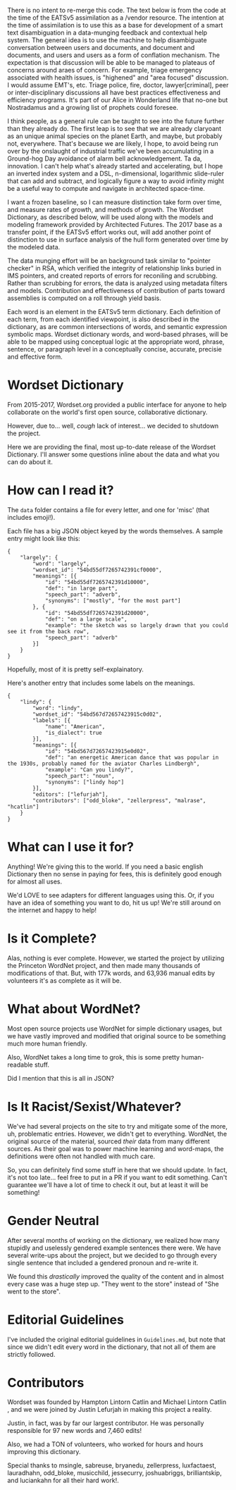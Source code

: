 There is no intent to re-merge this code.  The text below is from the code at the time of the EATSv5 assimilation as a /vendor resource.  The intention at the time of assimilation is to use this as a base for development of a smart text disambiguation in a data-munging feedback and contextual help system.  The general idea is to use the machine to help disambiguate conversation between users and documents, and document and documents, and users and users as a form of conflation mechanism.  The expectation is that discussion will be able to be managed to plateaus of concerns around araes of concern.  For example, triage emergency associated with health issues, is "highened" and "area focused" discussion.  I would assume EMT's, etc. Triage police, fire, doctor, lawyer[criminal], peer or inter-disciplinary discussions all have best practices effectiveness and efficiency programs.  It's part of our Alice in Wonderland life that no-one but Nostradamus and a growing list of prophets could foresee.

I think people, as a general rule can be taught to see into the future further than they already do.  The first leap is to see that we are already claryoant as an unique animal species on the planet Earth, and maybe, but probably not, everywhere. That's because we are likely, I hope, to avoid being run over by the onslaught of industrial traffic we've been accumulating in a Ground-hog Day avoidance of alarm bell acknowledgement.  Ta da, innovation.  I can't help what's already started and accelerating, but I hope an inverted index system and a DSL, n-dimensional, logarithmic slide-ruler that can add and subtract, and logically figure a way to avoid infinity might be a useful way to compute and navigate in architected space-time. 

I want a frozen baseline, so I can measure distinction take form over time, and measure rates of growth, and methods of growth.  The Wordset Dictionary, as described below, will be used along with the models and modeling framework provided by Architected Futures. The 2017 base as a transfer point, if the EATSv5 effort works out, will add another point of distinction to use in surface analysis of the hull form generated over time by the modeled data.

The data munging effort will be an background task similar to "pointer checker" in RSA, which verified the integrity of relationship links buried in IMS pointers, and created reports of errors for reconiling and scrubbing. Rather than scrubbing for errors, the data is analyzed using metadata filters and models.  Contribution and effectiveness of contribution of parts toward assemblies is computed on a roll through yield basis.

Each word is an element in the EATSv5 term dictionary.  Each definition of each term, from each identified viewpoint, is also described in the dictionary, as are common intersections of words, and semantic expression symbolic maps.  Wordset dictionary words, and word-based phrases, will be able to be mapped using conceptual logic at the appropriate word, phrase, sentence, or paragraph level in a conceptually concise, accurate, precisie and effective form. 

Wordset Dictionary
==================

From 2015-2017, Wordset.org provided a public interface for anyone to help
collaborate on the world's first open source, collaborative dictionary.

However, due to... well, *cough* lack of interest... we decided to shutdown
the project.

Here we are providing the final, most up-to-date release of the Wordset
Dictionary. I'll answer some questions inline about the data and what you can
do about it.

How can I read it?
==================

The `data` folder contains a file for every letter, and one for 'misc' (that
includes emoji!).

Each file has a big JSON object keyed by the words themselves. A sample
entry might look like this:

```
{
    "largely": {
        "word": "largely",
        "wordset_id": "54bd55df7265742391cf0000",
        "meanings": [{
            "id": "54bd55df7265742391d10000",
            "def": "in large part",
            "speech_part": "adverb",
            "synonyms": ["mostly", "for the most part"]
        }, {
            "id": "54bd55df7265742391d20000",
            "def": "on a large scale",
            "example": "the sketch was so largely drawn that you could see it from the back row",
            "speech_part": "adverb"
        }]
    }
}
```

Hopefully, most of it is pretty self-explainatory.

Here's another entry that includes some labels on the meanings.

```
{
    "lindy": {
        "word": "lindy",
        "wordset_id": "54bd567d72657423915c0d02",
        "labels": [{
            "name": "American",
            "is_dialect": true
        }],
        "meanings": [{
            "id": "54bd567d72657423915e0d02",
            "def": "an energetic American dance that was popular in the 1930s, probably named for the aviator Charles Lindbergh",
            "example": "Can you lindy?",
            "speech_part": "noun",
            "synonyms": ["lindy hop"]
        }],
        "editors": ["lefurjah"],
        "contributors": ["odd_bloke", "zellerpress", "malrase", "hcatlin"]
    }
}
```

What can I use it for?
======================

Anything! We're giving this to the world. If you need a basic english Dictionary
then no sense in paying for fees, this is definitely good enough for almost
all uses.

We'd LOVE to see adapters for different languages using this. Or, if you have
an idea of something you want to do, hit us up! We're still around on the
internet and happy to help!

Is it Complete?
===============

Alas, nothing is ever complete. However, we started the project by utilizing
the Princeton WordNet project, and then made many thousands of modifications
of that. But, with 177k words, and 63,936 manual edits by volunteers it's as
complete as it will be.

What about WordNet?
===================

Most open source projects use WordNet for simple dictionary usages, but we
have vastly improved and modified that original source to be something much
more human friendly.

Also, WordNet takes a long time to grok, this is some pretty human-readable
stuff.

Did I mention that this is all in JSON?

Is It Racist/Sexist/Whatever?
=============================

We've had several projects on the site to try and mitigate some of the more,
uh, problematic entries. However, we didn't get to everything. WordNet, the
original source of the material, sourced *their* data from many different
sources. As their goal was to power machine learning and word-maps,
the definitions were often not handled with much care.

So, you can definitely find some stuff in here that we should update. In fact,
it's not too late... feel free to put in a PR if you want to edit something.
Can't guarantee we'll have a lot of time to check it out, but at least it will
be something!

Gender Neutral
==============

After several months of working on the dictionary, we realized how many stupidly
and uselessly gendered example sentences there were. We have several write-ups
about the project, but we decided to go through every single sentence that
included a gendered pronoun and re-write it.

We found this *drastically* improved the quality of the content and in almost
every case was a huge step up. "They went to the store" instead of "She went
to the store".

Editorial Guidelines
=======================

I've included the original editorial guidelines in `Guidelines.md`, but note
that since we didn't edit every word in the dictionary, that not all of them
are strictly followed.

Contributors
============

Wordset was founded by Hampton Lintorn Catlin <hcatlin> and Michael Lintorn
Catlin <malrase>, and we were joined by Justin Lefurjah <lefurjah> in making
this project a reality.

Justin, in fact, was by far our largest contributor. He was personally
responsible for 97 new words and 7,460 edits!

Also, we had a TON of volunteers, who worked for hours and hours improving
this dictionary.

Special thanks to msingle, sabreuse, bryanedu, zellerpress, luxfactaest,
lauradhahn, odd_bloke, musicchild, jessecurry, joshuabriggs, brilliantskip,
and luciankahn for all their hard work!.

